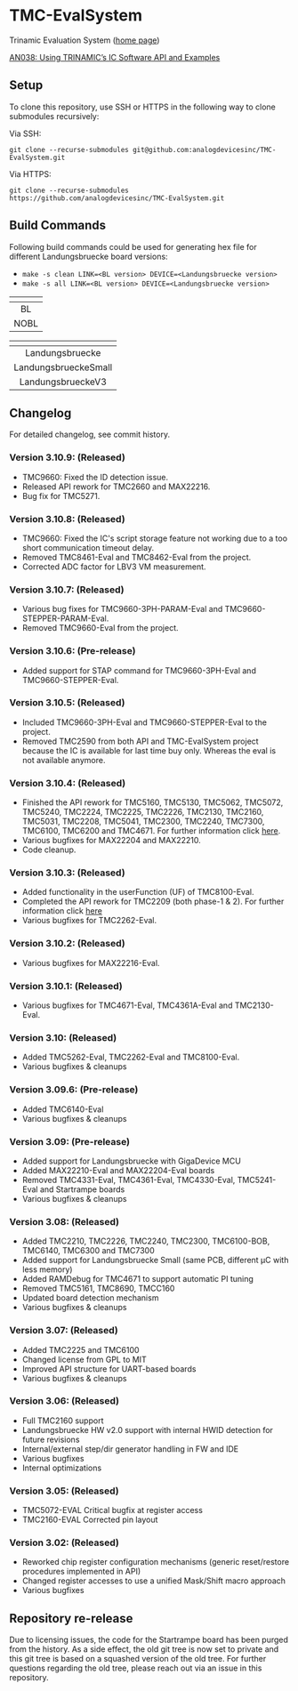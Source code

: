 # TMC-EvalSystem

Trinamic Evaluation System ([home page](https://www.analog.com/en/resources/evaluation-hardware-and-software/motor-motion-control-software/landungsbrucke-eval-system.html))

[AN038: Using TRINAMIC’s IC Software API and Examples](https://www.analog.com/media/en/technical-documentation/app-notes/an-038.pdf)

## Setup
To clone this repository, use SSH or HTTPS in the following way to clone submodules recursively:  

Via SSH:

`git clone --recurse-submodules git@github.com:analogdevicesinc/TMC-EvalSystem.git`

Via HTTPS:

`git clone --recurse-submodules https://github.com/analogdevicesinc/TMC-EvalSystem.git`

## Build Commands
Following build commands could be used for generating hex file for different Landungsbruecke board versions:
 * `make -s clean LINK=<BL version> DEVICE=<Landungsbruecke version>`
 * `make -s all LINK=<BL version> DEVICE=<Landungsbruecke version>`

| **<BL version>** |
|:----------------:|
|        BL        |
|       NOBL       |

| **<Landungsbruecke version>** |
|:-----------------------------:|
|        Landungsbruecke        |
|      LandungsbrueckeSmall     |
|       LandungsbrueckeV3       |

## Changelog

For detailed changelog, see commit history.

### Version 3.10.9: (Released)
 * TMC9660: Fixed the ID detection issue.
 * Released API rework for TMC2660 and MAX22216.
 * Bug fix for TMC5271.

### Version 3.10.8: (Released)
 * TMC9660: Fixed the IC's script storage feature not working due to a too short communication timeout delay.
 * Removed TMC8461-Eval and TMC8462-Eval from the project.
 * Corrected ADC factor for LBV3 VM measurement.
 
### Version 3.10.7: (Released)
 * Various bug fixes for TMC9660-3PH-PARAM-Eval and TMC9660-STEPPER-PARAM-Eval.
 * Removed TMC9660-Eval from the project.
 
### Version 3.10.6: (Pre-release)
 * Added support for STAP command for TMC9660-3PH-Eval and TMC9660-STEPPER-Eval.
 
### Version 3.10.5: (Released)
 * Included TMC9660-3PH-Eval and TMC9660-STEPPER-Eval to the project.
 * Removed TMC2590 from both API and TMC-EvalSystem project because the IC is available for last time buy only. Whereas the eval is not available anymore.
 
### Version 3.10.4: (Released)
 * Finished the API rework for TMC5160, TMC5130, TMC5062, TMC5072, TMC5240, TMC2224, TMC2225, TMC2226, TMC2130, TMC2160, TMC5031, TMC2208, TMC5041, TMC2300, TMC2240, TMC7300, TMC6100, TMC6200 and TMC4671. For further information click [here](https://github.com/analogdevicesinc/TMC-API/issues/53).
 * Various bugfixes for MAX22204 and MAX22210.
 * Code cleanup.
 
### Version 3.10.3: (Released)
 * Added functionality in the userFunction (UF) of TMC8100-Eval.
 * Completed the API rework for TMC2209 (both phase-1 & 2). For further information click [here](https://github.com/analogdevicesinc/TMC-API/blob/e58c4df79796d2d25a27583a5c59e88415263111/tmc/ic/TMC2209/README.md)
 * Various bugfixes for TMC2262-Eval.
 
### Version 3.10.2: (Released)
 * Various bugfixes for MAX22216-Eval.
 
### Version 3.10.1: (Released)
 * Various bugfixes for TMC4671-Eval, TMC4361A-Eval and TMC2130-Eval.
 
### Version 3.10: (Released)
 * Added TMC5262-Eval, TMC2262-Eval and TMC8100-Eval.
 * Various bugfixes & cleanups

### Version 3.09.6: (Pre-release)
 * Added TMC6140-Eval
 * Various bugfixes & cleanups

### Version 3.09: (Pre-release)
 * Added support for Landungsbruecke with GigaDevice MCU
 * Added MAX22210-Eval and MAX22204-Eval boards
 * Removed TMC4331-Eval, TMC4361-Eval, TMC4330-Eval, TMC5241-Eval and Startrampe boards
 * Various bugfixes & cleanups

### Version 3.08: (Released)
 * Added TMC2210, TMC2226, TMC2240, TMC2300, TMC6100-BOB, TMC6140, TMC6300 and TMC7300
 * Added support for Landungsbruecke Small (same PCB, different µC with less memory)
 * Added RAMDebug for TMC4671 to support automatic PI tuning
 * Removed TMC5161, TMC8690, TMCC160
 * Updated board detection mechanism
 * Various bugfixes & cleanups

### Version 3.07: (Released)
 * Added TMC2225 and TMC6100
 * Changed license from GPL to MIT
 * Improved API structure for UART-based boards
 * Various bugfixes & cleanups

### Version 3.06: (Released)
* Full TMC2160 support
* Landungsbruecke HW v2.0 support with internal HWID detection for future revisions
* Internal/external step/dir generator handling in FW and IDE
* Various bugfixes
* Internal optimizations

### Version 3.05: (Released)
* TMC5072-EVAL Critical bugfix at register access
* TMC2160-EVAL Corrected pin layout

### Version 3.02: (Released)
* Reworked chip register configuration mechanisms (generic reset/restore procedures implemented in API)
* Changed register accesses to use a unified Mask/Shift macro approach
* Various bugfixes

## Repository re-release
Due to licensing issues, the code for the Startrampe board has been purged from the history.
As a side effect, the old git tree is now set to private and this git tree is based on a squashed version of the old tree.
For further questions regarding the old tree, please reach out via an issue in this repository.
